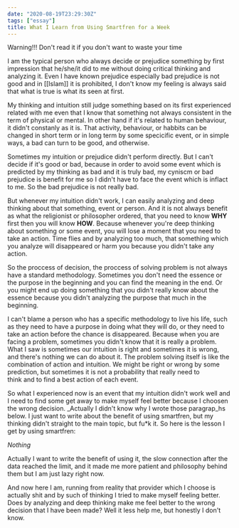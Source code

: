 ```yaml
---
date: "2020-08-19T23:29:30Z"
tags: ["essay"]
title: What I Learn from Using Smartfren for a Week
---
```

Warning!!! Don't read it if you don't want to waste your time

I am the typical person who always decide or prejudice something by first impression that he/she/it did to me without doing critical thinking and analyzing it. Even I have known prejudice especially bad prejudice is not good and in [[Islam]] it is prohibited, I don't know my feeling is always said that what is true is what its seen at first.

My thinking and intuition still judge something based on its first experienced related with me even that I know that something not always consistent in the term of physical or mental. In other hand if it's related to human behaviour, it didn't constanly as it is. That activity, behaviour, or habbits can be changed in short term or in long term by some specicific event, or in simple ways, a bad can turn to be good, and otherwise.

Sometimes my intuition or prejudice didn't perform directly. But I can't decide if it's good or bad, because in order to avoid some event which is predicted by my thinking as bad and it is truly bad, my cyniscm or bad prejudice is benefit for me so I didn't have to face the event which is inflact to me. So the bad prejudice is not really bad.

But whenever my intuition didn't work, I can easily analyzing and deep thinking about that something, event or person. And it is not always benefit as what the religionist or philosopher ordered, that you need to know **WHY** first then you will know **HOW**. Because whenever you're deep thinking about something or some event, you will lose a moment that you need to take an action. Time flies and by analyzing too much, that something which you analyze will disappeared or harm you because you didn't take any action.

So the proccess of decision, the proccess of solving problem is not always have a standard methodology. Sometimes you don't need the essence or the purpose in the beginning and you can find the meaning in the end. Or you might end up doing something that you didn't really know about the essence because you didn't analyzing the purpose that much in the beginning.

I can't blame a person who has a specific methodology to live his life, such as they need to have a purpose in doing what they will do, or they need to take an action before the chance is disappeared. Because when you are facing a problem, sometimes you didn't know that it is really a problem. What I saw is sometimes our intuition is right and sometimes it is wrong, and there's nothing we can do about it. The problem solving itself is like the combination of action and intuition. We might be right or wrong by some prediction, but sometimes it is not a probability that really need to  
think and to find a best action of each event.

So what I experienced now is an event that my intuition didn't work well and I need to find some get away to make myself feel better because I choosen the wrong decision. _Actually I didn't know why I wrote those paragrap_hs below. I just want to write about the benefit of using smartfren, but my thinking didn't straight to the main topic, but fu*k it. So here is the lesson I get by using smartfren:

_Nothing_

Actually I want to write the benefit of using it, the slow connection after the data reached the limit, and it made me more patient and philosophy behind them but I am just lazy right now.

And now here I am, running from reality that provider which I choose is actually shit and by such of thinking I tried to make myself feeling better. Does by analyzing and deep thinking make me feel better to the wrong decision that I have been made? Well it less help me, but honestly I don't know.